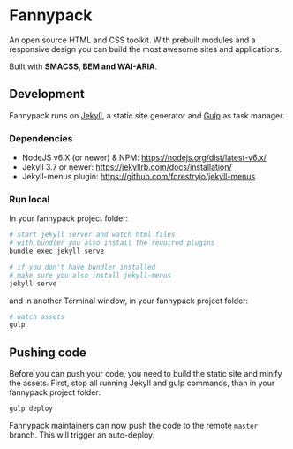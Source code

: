 # Fannypack

An open source HTML and CSS toolkit. With prebuilt modules and a responsive design you can build the most awesome sites and applications.

Built with **SMACSS, BEM and WAI-ARIA**.

## Development

Fannypack runs on [Jekyll](https://jekyllrb.com/), a static site generator and [Gulp](https://gulpjs.com/) as task manager.

### Dependencies
- NodeJS v6.X (or newer) & NPM: https://nodejs.org/dist/latest-v6.x/
- Jekyll 3.7 or newer: https://jekyllrb.com/docs/installation/
- Jekyll-menus plugin: https://github.com/forestryio/jekyll-menus

### Run local

In your fannypack project folder:
```bash
# start jekyll server and watch html files
# with bundler you also install the required plugins
bundle exec jekyll serve

# if you don't have bundler installed
# make sure you also install jekyll-menus
jekyll serve
```
and in another Terminal window, in your fannypack project folder:
```bash
# watch assets
gulp
```

## Pushing code

Before you can push your code, you need to build the static site and minify the assets.
First, stop all running Jekyll and gulp commands, than in your fannypack project folder:
```bash
gulp deploy
```

Fannypack maintainers can now push the code to the remote `master` branch. This will trigger an auto-deploy.
